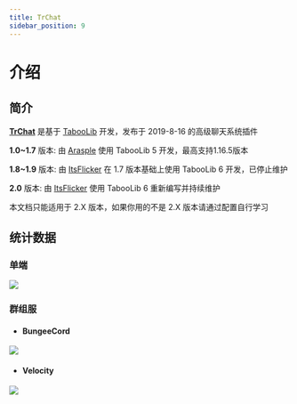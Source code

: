 ```yaml
---
title: TrChat
sidebar_position: 9
---
```


# 介绍

## 简介

**[TrChat](https://github.com/TrPlugins/TrChat)** 是基于 [TabooLib](https://github.com/TabooLib/taboolib) 开发，发布于 2019-8-16 的高级聊天系统插件

**1.0~1.7** 版本: 由 [Arasple](https://github.com/Arasple) 使用 TabooLib 5 开发，最高支持1.16.5版本

**1.8~1.9** 版本: 由 [ItsFlicker](https://github.com/ItsFlicker) 在 1.7 版本基础上使用 TabooLib 6 开发，已停止维护

**2.0** 版本: 由 [ItsFlicker](https://github.com/ItsFlicker) 使用 TabooLib 6 重新编写并持续维护

本文档只能适用于 2.X 版本，如果你用的不是 2.X 版本请通过配置自行学习

## 统计数据

### 单端

![](https://bstats.org/signatures/bukkit/TrChat.svg)

### 群组服

* #### BungeeCord

![](https://bstats.org/signatures/bungeecord/TrChat.svg)

* #### Velocity

![](https://bstats.org/signatures/velocity/TrChat.svg)
